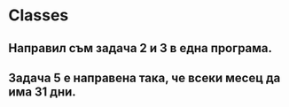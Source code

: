 # Classes

## Направил съм задача 2 и 3 в една програма.
## Задача 5 е направена така, че всеки месец да има 31 дни.
 
